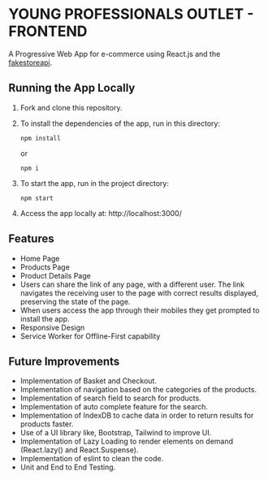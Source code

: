 # YOUNG PROFESSIONALS OUTLET - FRONTEND

A Progressive Web App for e-commerce using React.js and the [fakestoreapi](https://fakestoreapi.com/).


## Running the App Locally

1. Fork and clone this repository.

2. To install the dependencies of the app, run in this directory:

    ```
    npm install
    ```

    or

    ```
    npm i
    ```
    

3. To start the app, run  in the project directory:

    ```
    npm start
    ``` 

4. Access the app locally at: http://localhost:3000/


## Features

- Home Page
- Products Page
- Product Details Page
- Users can share the link of any page, with a different user. The link navigates the receiving user to the page with correct results displayed, preserving the state of the page.
- When users access the app through their mobiles they get prompted to install the app.
- Responsive Design
- Service Worker for Offline-First capability

## Future Improvements
- Implementation of Basket and Checkout.
- Implementation of navigation based on the categories of the products.
- Implementation of search field to search for products.
- Implementation of auto complete feature for the search.
- Implementation of IndexDB to cache data in order to return results for products faster.
- Use of a UI library like, Bootstrap, Tailwind to improve UI.
- Implementation of Lazy Loading to render elements on demand (React.lazy() and React.Suspense).
- Implementation of eslint to clean the code.
- Unit and End to End Testing.
